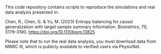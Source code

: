 This code repository contains scripts to reproduce the simulations and real data analysis presented in: 

Chen, R., Chen, G. & Yu, M. (2023) Entropy balancing for causal generalization with target sample summary information. Biometrics, 79, 3179–3190. https://doi.org/10.1111/biom.13825

Please note that to run the real data analysis, you must download data from MIMIC III, which is publicly available to verified users via PhysioNet.
